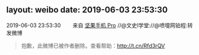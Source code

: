 layout: weibo
date: 2019-06-03 23:53:30
---
2019-06-03 23:53:30  &nbsp;&nbsp;&nbsp;&nbsp;&nbsp;&nbsp; 来自 <a href="http://app.weibo.com/t/feed/Z4AgP" rel="nofollow">坚果手机 Pro</a>
//@文史l学堂://@喷嚏网铂程:转发微博
>  抱歉，此微博已被作者删除。查看帮助：http://t.cn/Rfd3rQV
